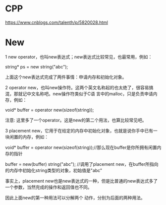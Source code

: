 # CPP

https://www.cnblogs.com/talenth/p/5820028.html
# New #
1 new operator，也叫new表达式；new表达式比较常见，也最常用，例如：

string* ps = new string("abc");

上面这个new表达式完成了两件事情：申请内存和初始化对象。

2 operator new，也叫new操作符。这两个英文名称起的也太绝了，很容易搞混，那就记中文名称吧。new操作符类似于C语 言中的malloc，只是负责申请内存，例如：

void* buffer = operator new(sizeof(string));

注意: 这里多了一个operator。这是new的第二个用法，也算比较常见吧。

3 placement new，它用于在给定的内存中初始化对象，也就是说你手中已有一块闲置的内存，例如：

void* buffer = operator new(sizeof(string));//那么现在buffer是你所拥有闲置内存的指针

buffer = new(buffer) string("abc"); //调用了placement new，在buffer所指向的内存中初始化string类型的对象，初始值是"abc"

事实上，placement new也是new表达式的一种，但是比普通的new表达式多了一个参数，当然完成的操作和返回值也不同。

因此上面new的第一种用法可以分解两个 动作，分别为后面的两种用法。